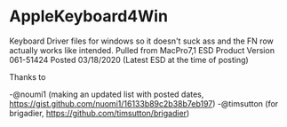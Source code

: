 # AppleKeyboard4Win

Keyboard Driver files for windows so it doesn't suck ass and the FN row actually works like intended. 
Pulled from MacPro7,1 ESD Product Version 061-51424 Posted 03/18/2020 (Latest ESD at the time of posting)


Thanks to

-@noumi1 (making an updated list with posted dates, https://gist.github.com/nuomi1/16133b89c2b38b7eb197) 
-@timsutton (for brigadier, https://github.com/timsutton/brigadier)

